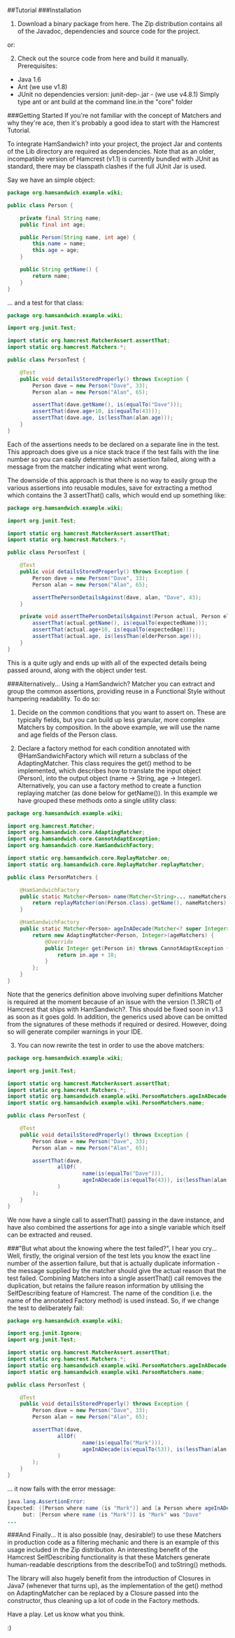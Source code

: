 ##Tutorial
###Installation
1. Download a binary package from here. The Zip distribution contains all of the Javadoc, dependencies and source code for the project.

or:

2. Check out the source code from here and build it manually. Prerequisites:

- Java 1.6
- Ant (we use v1.8)
- JUnit no dependencies version: junit-dep-<version>.jar - (we use v4.8.1)
Simply type ant or ant build at the command line.in the "core" folder

###Getting Started
If you're not familiar with the concept of Matchers and why they're ace, then it's probably a good idea to start with the Hamcrest Tutorial.

To integrate HamSandwich? into your project, the project Jar and contents of the Lib directory are required as dependencies. Note that as an older, incompatible version of Hamcrest (v1.1) is currently bundled with JUnit as standard, there may be classpath clashes if the full JUnit Jar is used.

Say we have an simple object:

```java
package org.hamsandwich.example.wiki;

public class Person {

    private final String name;
    public final int age;

    public Person(String name, int age) {
        this.name = name;
        this.age = age;
    }

    public String getName() {
        return name;
    }
}
```
... and a test for that class:

```java
package org.hamsandwich.example.wiki;

import org.junit.Test;

import static org.hamcrest.MatcherAssert.assertThat;
import static org.hamcrest.Matchers.*;

public class PersonTest {

    @Test
    public void detailsStoredProperly() throws Exception {
        Person dave = new Person("Dave", 33);
        Person alan = new Person("Alan", 65);

        assertThat(dave.getName(), is(equalTo("Dave")));
        assertThat(dave.age+10, is(equalTo(43)));
        assertThat(dave.age, is(lessThan(alan.age)));
    }
}
```

Each of the assertions needs to be declared on a separate line in the test. This approach does give us a nice stack trace if the test fails with the line number so you can easily determine which assertion failed, along with a message from the matcher indicating what went wrong.

The downside of this approach is that there is no way to easily group the various assertions into reusable modules, save for extracting a method which contains the 3 assertThat() calls, which would end up something like:

```java
package org.hamsandwich.example.wiki;

import org.junit.Test;

import static org.hamcrest.MatcherAssert.assertThat;
import static org.hamcrest.Matchers.*;

public class PersonTest {

    @Test
    public void detailsStoredProperly() throws Exception {
        Person dave = new Person("Dave", 33);
        Person alan = new Person("Alan", 65);

        assertThePersonDetailsAgainst(dave, alan, "Dave", 43);
    }

    private void assertThePersonDetailsAgainst(Person actual, Person elderPerson, String expectedName, int expectedAge) {
        assertThat(actual.getName(), is(equalTo(expectedName)));
        assertThat(actual.age+10, is(equalTo(expectedAge)));
        assertThat(actual.age, is(lessThan(elderPerson.age)));
    }
}
```

This is a quite ugly and ends up with all of the expected details being passed around, along with the object under test.

###Alternatively...
Using a HamSandwich? Matcher you can extract and group the common assertions, providing reuse in a Functional Style without hampering readability. To do so:

1. Decide on the common conditions that you want to assert on. These are typically fields, but you can build up less granular, more complex Matchers by composition. In the above example, we will use the name and age fields of the Person class.

2. Declare a factory method for each condition annotated with @HamSandwichFactory which will return a subclass of the AdaptingMatcher. This class requires the get() method to be implemented, which describes how to translate the input object (Person), into the output object (name -> String, age -> Integer). Alternatively, you can use a factory method to create a function replaying matcher (as done below for getName()). In this example we have grouped these methods onto a single utility class:

```java
package org.hamsandwich.example.wiki;

import org.hamcrest.Matcher;
import org.hamsandwich.core.AdaptingMatcher;
import org.hamsandwich.core.CannotAdaptException;
import org.hamsandwich.core.HamSandwichFactory;

import static org.hamsandwich.core.ReplayMatcher.on;
import static org.hamsandwich.core.ReplayMatcher.replayMatcher;

public class PersonMatchers {

    @HamSandwichFactory
    public static Matcher<Person> name(Matcher<String>... nameMatchers) {
        return replayMatcher(on(Person.class).getName(), nameMatchers);
    }

    @HamSandwichFactory
    public static Matcher<Person> ageInADecade(Matcher<? super Integer>... ageMatchers) {
        return new AdaptingMatcher<Person, Integer>(ageMatchers) {
            @Override
            public Integer get(Person in) throws CannotAdaptException {
                return in.age + 10;
            }
        };
    }
}
```

Note that the generics definition above involving super definitions Matcher<Integer> is required at the moment because of an issue with the version (1.3RC1) of Hamcrest that ships with HamSandwich?. This should be fixed soon in v1.3 as soon as it goes gold. In addition, the generics used above can be omitted from the signatures of these methods if required or desired. However, doing so will generate compiler warnings in your IDE.

3. You can now rewrite the test in order to use the above matchers:

```java
package org.hamsandwich.example.wiki;

import org.junit.Test;

import static org.hamcrest.MatcherAssert.assertThat;
import static org.hamcrest.Matchers.*;
import static org.hamsandwich.example.wiki.PersonMatchers.ageInADecade;
import static org.hamsandwich.example.wiki.PersonMatchers.name;

public class PersonTest {

    @Test
    public void detailsStoredProperly() throws Exception {
        Person dave = new Person("Dave", 33);
        Person alan = new Person("Alan", 65);

        assertThat(dave,
                allOf(
                        name(is(equalTo("Dave"))),
                        ageInADecade(is(equalTo(43)), is(lessThan(alan.age)))
                )
        );
    }
}
```

We now have a single call to assertThat() passing in the dave instance, and have also combined the assertions for age into a single variable which itself can be extracted and reused.

###"But what about the knowing where the test failed?", I hear you cry...
Well, firstly, the original version of the test lets you know the exact line number of the assertion failure, but that is actually duplicate information - the message supplied by the matcher should give the actual reason that the test failed. Combining Matchers into a single assertThat() call removes the duplication, but retains the failure reason information by utilising the SelfDescribing feature of Hamcrest. The name of the condition (i.e. the name of the annotated Factory method) is used instead. So, if we change the test to deliberately fail:

```java
package org.hamsandwich.example.wiki;

import org.junit.Ignore;
import org.junit.Test;

import static org.hamcrest.MatcherAssert.assertThat;
import static org.hamcrest.Matchers.*;
import static org.hamsandwich.example.wiki.PersonMatchers.ageInADecade;
import static org.hamsandwich.example.wiki.PersonMatchers.name;

public class PersonTest {

    @Test
    public void detailsStoredProperly() throws Exception {
        Person dave = new Person("Dave", 33);
        Person alan = new Person("Alan", 65);

        assertThat(dave,
                allOf(
                        name(is(equalTo("Mark"))),
                        ageInADecade(is(equalTo(53)), is(lessThan(alan.age)))
                )
        );
    }
}
```

... it now fails with the error message:

```java
java.lang.AssertionError: 
Expected: ([Person where name (is "Mark")] and [a Person where ageInADecade (is <53> and is a value less than <65>)])
     but: [Person where name (is "Mark")] is "Mark" was "Dave"
...
```

###And Finally...
It is also possible (nay, desirable!) to use these Matchers in production code as a filtering mechanic and there is an example of this usage included in the Zip distribution. An interesting benefit of the Hamcrest SelfDescribing functionality is that these Matchers generate human-readable descriptions from the describeTo() and toString() methods.

The library will also hugely benefit from the introduction of Closures in Java7 (whenever that turns up), as the implementation of the get() method on AdaptingMatcher can be replaced by a Closure passed into the constructor, thus cleaning up a lot of code in the Factory methods.

Have a play. Let us know what you think.

:)
